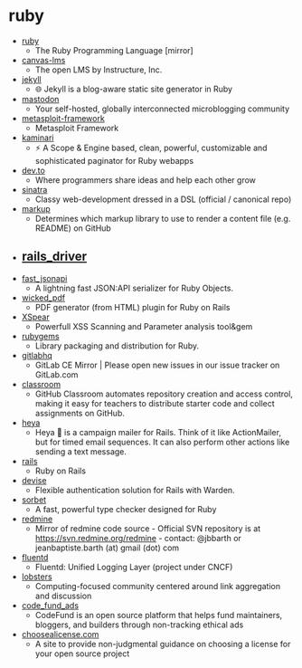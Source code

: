 # ruby
- [ruby](https://github.com/ruby/ruby)
  - The Ruby Programming Language [mirror]
- [canvas-lms](https://github.com/instructure/canvas-lms)
  - The open LMS by Instructure, Inc.
- [jekyll](https://github.com/jekyll/jekyll)
  - 🌐 Jekyll is a blog-aware static site generator in Ruby
- [mastodon](https://github.com/tootsuite/mastodon)
  - Your self-hosted, globally interconnected microblogging community
- [metasploit-framework](https://github.com/rapid7/metasploit-framework)
  - Metasploit Framework
- [kaminari](https://github.com/kaminari/kaminari)
  - ⚡ A Scope & Engine based, clean, powerful, customizable and sophisticated paginator for Ruby webapps
- [dev.to](https://github.com/thepracticaldev/dev.to)
  - Where programmers share ideas and help each other grow
- [sinatra](https://github.com/sinatra/sinatra)
  - Classy web-development dressed in a DSL (official / canonical repo)
- [markup](https://github.com/github/markup)
  - Determines which markup library to use to render a content file (e.g. README) on GitHub
- [rails_driver](https://github.com/turingschool-examples/rails_driver)
  - 
- [fast_jsonapi](https://github.com/Netflix/fast_jsonapi)
  - A lightning fast JSON:API serializer for Ruby Objects.
- [wicked_pdf](https://github.com/mileszs/wicked_pdf)
  - PDF generator (from HTML) plugin for Ruby on Rails
- [XSpear](https://github.com/hahwul/XSpear)
  - Powerfull XSS Scanning and Parameter analysis tool&gem
- [rubygems](https://github.com/rubygems/rubygems)
  - Library packaging and distribution for Ruby.
- [gitlabhq](https://github.com/gitlabhq/gitlabhq)
  - GitLab CE Mirror | Please open new issues in our issue tracker on GitLab.com
- [classroom](https://github.com/education/classroom)
  - GitHub Classroom automates repository creation and access control, making it easy for teachers to distribute starter code and collect assignments on GitHub.
- [heya](https://github.com/honeybadger-io/heya)
  - Heya 👋 is a campaign mailer for Rails. Think of it like ActionMailer, but for timed email sequences. It can also perform other actions like sending a text message.
- [rails](https://github.com/rails/rails)
  - Ruby on Rails
- [devise](https://github.com/heartcombo/devise)
  - Flexible authentication solution for Rails with Warden.
- [sorbet](https://github.com/sorbet/sorbet)
  - A fast, powerful type checker designed for Ruby
- [redmine](https://github.com/redmine/redmine)
  - Mirror of redmine code source - Official SVN repository is at https://svn.redmine.org/redmine - contact: @jbbarth or jeanbaptiste.barth (at) gmail (dot) com
- [fluentd](https://github.com/fluent/fluentd)
  - Fluentd: Unified Logging Layer (project under CNCF)
- [lobsters](https://github.com/lobsters/lobsters)
  - Computing-focused community centered around link aggregation and discussion
- [code_fund_ads](https://github.com/gitcoinco/code_fund_ads)
  - CodeFund is an open source platform that helps fund maintainers, bloggers, and builders through non-tracking ethical ads
- [choosealicense.com](https://github.com/github/choosealicense.com)
  - A site to provide non-judgmental guidance on choosing a license for your open source project
